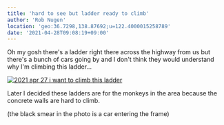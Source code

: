 ```yaml
---
title: 'hard to see but ladder ready to climb'
author: 'Rob Nugen'
location: 'geo:36.7298,138.87692;u=122.4000015258789'
date: '2021-04-28T09:08:19+09:00'
---
```


Oh my gosh there's a ladder right there across the highway from us but there's a bunch of cars going by and I don't think they would understand why I'm climbing this ladder...

[![2021 apr 27 i want to climb this ladder](//b.robnugen.com/quests/walk-to-niigata/2021/en_route/day-13/thumbs/2021_apr_27_i_want_to_climb_this_ladder.jpeg)](//b.robnugen.com/quests/walk-to-niigata/2021/en_route/day-13/2021_apr_27_i_want_to_climb_this_ladder.jpeg)          

Later I decided these ladders are for the monkeys in the area because the concrete walls are hard to climb.

(the black smear in the photo is a car entering the frame)
